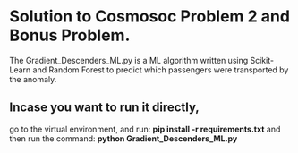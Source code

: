 # Solution to Cosmosoc Problem 2 and Bonus Problem.

The Gradient_Descenders_ML.py is a ML algorithm written using Scikit-Learn and Random Forest to predict which passengers were transported by the anomaly.

## Incase you want to run it directly, 
go to the virtual environment, and run: <b>pip install -r requirements.txt</b>
and then run the command: <b>python Gradient_Descenders_ML.py</b>
